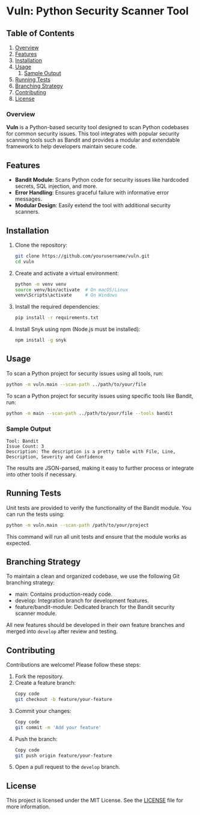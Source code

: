 # Vuln: Python Security Scanner Tool

## Table of Contents
1. [Overview](#overview)
2. [Features](#features)
3. [Installation](#installation)
4. [Usage](#usage)
   1. [Sample Output](#sample-output)
5. [Running Tests](#running-tests)
6. [Branching Strategy](#branching-strategy)
7. [Contributing](#contributing)
8. [License](#license)

### Overview
**Vuln** is a Python-based security tool designed to scan Python codebases for common security issues. This tool integrates with popular security scanning tools such as Bandit and provides a modular and extendable framework to help developers maintain secure code.

## Features
- **Bandit Module**: Scans Python code for security issues like hardcoded secrets, SQL injection, and more.
- **Error Handling**: Ensures graceful failure with informative error messages.
- **Modular Design**: Easily extend the tool with additional security scanners.

## Installation

1. Clone the repository:
    ```bash
    git clone https://github.com/yourusername/vuln.git
    cd vuln
2. Create and activate a virtual environment:
    ```bash
    python -m venv venv
    source venv/bin/activate  # On macOS/Linux
    venv\Scripts\activate     # On Windows
3. Install the required dependencies:
    ```bash
    pip install -r requirements.txt
4. Install Snyk using npm (Node.js must be installed):
    ```bash
    npm install -g snyk

## Usage
To scan a Python project for security issues using all tools, run:
```bash
python -m vuln.main --scan-path ../path/to/your/file
```

To scan a Python project for security issues using specific tools like Bandit, run:
```bash
python -m main --scan-path ../path/to/your/file --tools bandit
```


### Sample Output
    Tool: Bandit
    Issue Count: 3
    Description: The description is a pretty table with File, Line, Description, Severity and Confidence

The results are JSON-parsed, making it easy to further process or integrate into other tools if necessary.

## Running Tests
Unit tests are provided to verify the functionality of the Bandit module. You can run the tests using:

```bash
python -m vuln.main --scan-path /path/to/your/project
```

This command will run all unit tests and ensure that the module works as expected.

## Branching Strategy
To maintain a clean and organized codebase, we use the following Git branching strategy:

- main: Contains production-ready code.
- develop: Integration branch for development features.
- feature/bandit-module: Dedicated branch for the Bandit security scanner module.

All new features should be developed in their own feature branches and merged into `develop` after review and testing.

## Contributing
Contributions are welcome! Please follow these steps:

1. Fork the repository.
2. Create a feature branch:
    ```bash
    Copy code
    git checkout -b feature/your-feature
3. Commit your changes:
    ```bash
    Copy code
    git commit -m 'Add your feature'
4. Push the branch:
    ```bash
    Copy code
    git push origin feature/your-feature
5. Open a pull request to the `develop` branch.

## License
This project is licensed under the MIT License. See the [LICENSE](LICENSE) file for more information.

